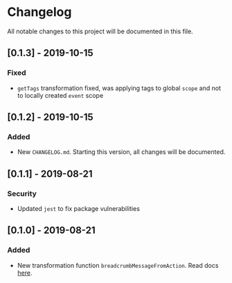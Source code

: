 # Changelog

All notable changes to this project will be documented in this file.

## [0.1.3] - 2019-10-15

### Fixed

- `getTags` transformation fixed, was applying tags to global `scope` and not to locally created `event` scope

## [0.1.2] - 2019-10-15

### Added

- New `CHANGELOG.md`. Starting this version, all changes will be documented.

## [0.1.1] - 2019-08-21

### Security

- Updated `jest` to fix package vulnerabilities

## [0.1.0] - 2019-08-21

### Added

- New transformation function `breadcrumbMessageFromAction`. Read docs [here](https://github.com/vidit-sh/redux-sentry-middleware#breadcrumbmessagefromaction-function).
